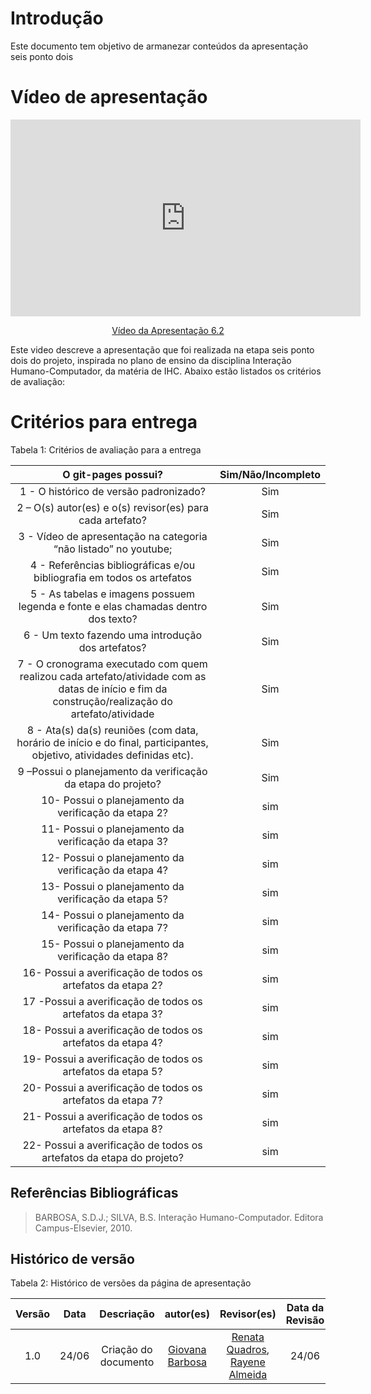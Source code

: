 # Introdução

Este documento tem objetivo de armanezar conteúdos da apresentação seis ponto dois

# Vídeo de apresentação  

<p style="text-align: center"><iframe width="560" height="315" src="https://www.youtube.com/embed/HLREyJaPKfs " title="YouTube video player" frameborder="0" allow="accelerometer; autoplay; clipboard-write; encrypted-media; gyroscope; picture-in-picture; web-share" referrerpolicy="strict-origin-when-cross-origin" allowfullscreen></iframe></p>
<p style="text-align: center"><a href="https://youtu.be/HLREyJaPKfs " target="blanket">Vídeo da Apresentação 6.2</a></p>

Este video descreve a apresentação que foi realizada na etapa seis ponto dois do projeto, inspirada no plano de ensino da disciplina Interação Humano-Computador, da matéria de IHC. Abaixo estão listados os critérios de avaliação:

# Critérios para entrega

Tabela 1: Critérios de avaliação para a entrega 

| O git-pages possui?     | Sim/Não/Incompleto |
| :--------: | :----: |     
1 - O histórico de versão padronizado? | Sim
2 – O(s) autor(es) e o(s) revisor(es) para cada artefato? | Sim
3 - Vídeo de apresentação na categoria “não listado” no youtube; |Sim
4 - Referências bibliográficas e/ou bibliografia em todos os artefatos|Sim
5 - As tabelas e imagens possuem legenda e fonte e elas chamadas dentro dos texto? | Sim
6 - Um texto fazendo uma introdução dos artefatos?| Sim
7 - O cronograma executado com quem realizou cada artefato/atividade com as datas de início e fim da construção/realização do artefato/atividade | Sim
8 - Ata(s) da(s) reuniões (com data, horário de início e do final, participantes, objetivo, atividades definidas etc). |Sim 
9 –Possui o planejamento da verificação da etapa do projeto? | Sim
10- Possui o planejamento da verificação da etapa 2? |sim
11- Possui o planejamento da verificação da etapa 3? |sim
12- Possui o planejamento da verificação da etapa 4?  |sim
13- Possui o planejamento da verificação da etapa 5?  |sim
14- Possui o planejamento da verificação da etapa 7?  |sim
15- Possui o planejamento da verificação da etapa 8?  |sim
16- Possui a averificação de todos os artefatos da etapa 2? |sim
17 -Possui a averificação de todos os artefatos da etapa 3? |sim
18- Possui a averificação de todos os artefatos da etapa 4? |sim
19- Possui a averificação de todos os artefatos da etapa 5? |sim
20- Possui a averificação de todos os artefatos da etapa 7? |sim
21- Possui a averificação de todos os artefatos da etapa 8? |sim
22- Possui a averificação de todos os artefatos da etapa do projeto? |sim

## Referências Bibliográficas
> BARBOSA, S.D.J.; SILVA, B.S. Interação Humano-Computador. Editora Campus-Elsevier, 2010.

## Histórico de versão

Tabela 2: Histórico de versões da página de apresentação

|                            Versão                             |              Data               |                    Descriação                     | autor(es)           |  Revisor(es)          | Data da Revisão|
| :----------------------------------------------------------: | :-------------------------------: | :-------------------------------------------------: | :-------------------------------: |  :-------------------------------: | :-------------------------------: |
| 1.0 |  24/06  | Criação do documento |[Giovana Barbosa ](https://github.com/gio221)| [Renata Quadros](https://github.com/Renatinha28), [Rayene Almeida](https://github.com/rayenealmeida) | 24/06 |
